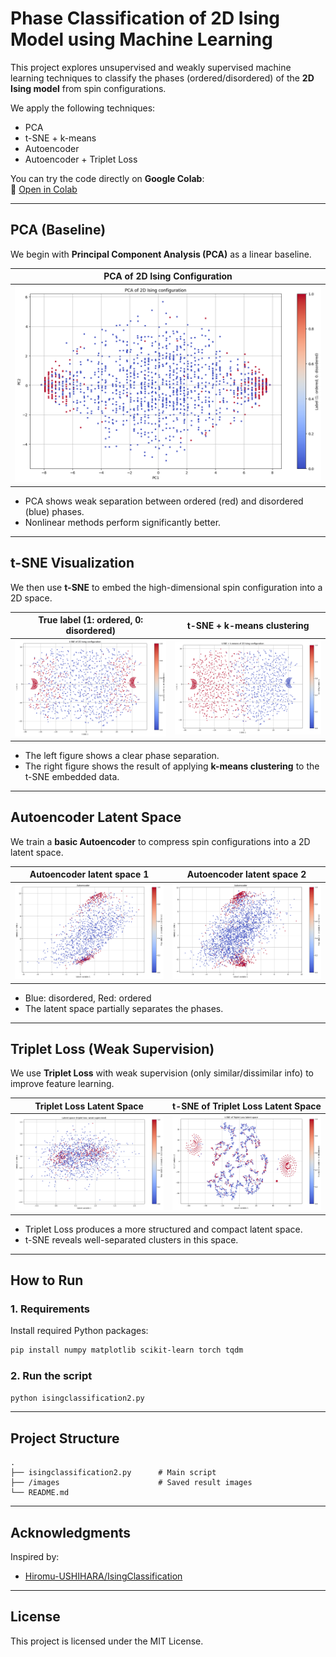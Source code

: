 # Phase Classification of 2D Ising Model using Machine Learning

This project explores unsupervised and weakly supervised machine learning techniques to classify the phases (ordered/disordered) of the **2D Ising model** from spin configurations.

We apply the following techniques:

- PCA
- t-SNE + k-means
- Autoencoder
- Autoencoder + Triplet Loss

You can try the code directly on **Google Colab**:  
📎 [Open in Colab](https://colab.research.google.com/github/your-username/your-repo-name/blob/main/isingclassification2.py)

---

## PCA (Baseline)

We begin with **Principal Component Analysis (PCA)** as a linear baseline.

| PCA of 2D Ising Configuration |
|:--:|
| ![PCA](images/pca.png) |

- PCA shows weak separation between ordered (red) and disordered (blue) phases.
- Nonlinear methods perform significantly better.

---

## t-SNE Visualization

We then use **t-SNE** to embed the high-dimensional spin configuration into a 2D space.

| True label (1: ordered, 0: disordered) | t-SNE + k-means clustering |
|:--:|:--:|
| ![t-SNE true label](images/tsne_true.png) | ![t-SNE k-means](images/tsne_kmeans.png) |

- The left figure shows a clear phase separation.
- The right figure shows the result of applying **k-means clustering** to the t-SNE embedded data.

---

## Autoencoder Latent Space

We train a **basic Autoencoder** to compress spin configurations into a 2D latent space.

| Autoencoder latent space 1 | Autoencoder latent space 2 |
|:--:|:--:|
| ![AE latent 1](images/autoencoder_latent1.png) | ![AE latent 2](images/autoencoder_latent2.png) |

- Blue: disordered, Red: ordered
- The latent space partially separates the phases.

---

## Triplet Loss (Weak Supervision)

We use **Triplet Loss** with weak supervision (only similar/dissimilar info) to improve feature learning.

| Triplet Loss Latent Space | t-SNE of Triplet Loss Latent Space |
|:--:|:--:|
| ![Triplet latent](images/triplet_latent.png) | ![Triplet t-SNE](images/triplet_tsne.png) |

- Triplet Loss produces a more structured and compact latent space.
- t-SNE reveals well-separated clusters in this space.

---

## How to Run

### 1. Requirements

Install required Python packages:

```bash
pip install numpy matplotlib scikit-learn torch tqdm
```

### 2. Run the script

```bash
python isingclassification2.py
```

---

## Project Structure

```
.
├── isingclassification2.py      # Main script
├── /images                      # Saved result images
└── README.md
```

---

## Acknowledgments

Inspired by:

- [Hiromu-USHIHARA/IsingClassification](https://github.com/Hiromu-USHIHARA/IsingClassification)

---

## License

This project is licensed under the MIT License.
